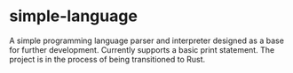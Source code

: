 # simple-language
A simple programming language parser and interpreter designed as a base for further development. Currently supports a basic print statement. The project is in the process of being transitioned to Rust. 
